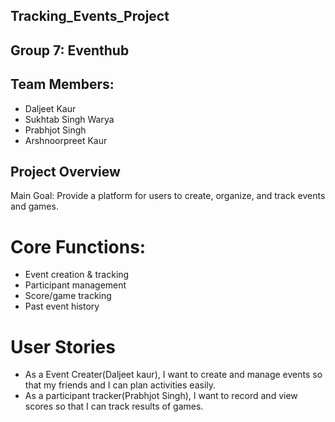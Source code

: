 ## Tracking_Events_Project
## Group 7: Eventhub
## Team Members:
- Daljeet Kaur
- Sukhtab Singh Warya
- Prabhjot Singh
- Arshnoorpreet Kaur

## Project Overview
Main Goal: Provide a platform for users to create, organize, and track events and games.

# Core Functions:
- Event creation & tracking
- Participant management
- Score/game tracking
- Past event history

#  User Stories
- As a Event Creater(Daljeet kaur), I want to create and manage events so that my friends and I can plan activities easily.
- As a participant tracker(Prabhjot Singh), I want to record and view scores so that I can track results of games.
